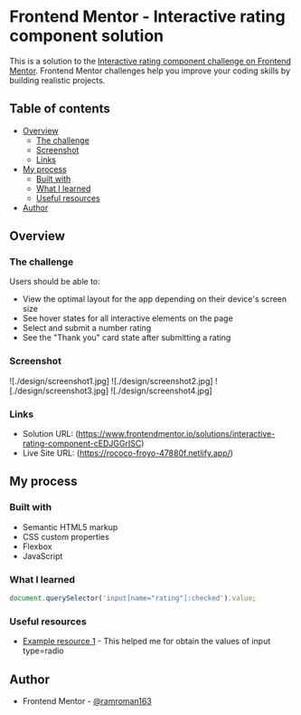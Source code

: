 # Frontend Mentor - Interactive rating component solution

This is a solution to the [Interactive rating component challenge on Frontend Mentor](https://www.frontendmentor.io/challenges/interactive-rating-component-koxpeBUmI). Frontend Mentor challenges help you improve your coding skills by building realistic projects. 

## Table of contents

- [Overview](#overview)
  - [The challenge](#the-challenge)
  - [Screenshot](#screenshot)
  - [Links](#links)
- [My process](#my-process)
  - [Built with](#built-with)
  - [What I learned](#what-i-learned)
  - [Useful resources](#useful-resources)
- [Author](#author)

## Overview

### The challenge

Users should be able to:

- View the optimal layout for the app depending on their device's screen size
- See hover states for all interactive elements on the page
- Select and submit a number rating
- See the "Thank you" card state after submitting a rating

### Screenshot

![./design/screenshot1.jpg]
![./design/screenshot2.jpg]
![./design/screenshot3.jpg]
![./design/screenshot4.jpg]

### Links

- Solution URL: (https://www.frontendmentor.io/solutions/interactive-rating-component-cEDJGGrISC)
- Live Site URL: (https://rococo-froyo-47880f.netlify.app/)

## My process

### Built with

- Semantic HTML5 markup
- CSS custom properties
- Flexbox
- JavaScript

### What I learned

```js
document.querySelector('input[name="rating"]:checked').value;
```

### Useful resources

- [Example resource 1](https://es.stackoverflow.com/questions/17783/c%C3%B3mo-obtener-el-valor-de-radio-button-en-javascript) - This helped me for obtain the values of input type=radio

## Author

- Frontend Mentor - [@ramroman163](https://www.frontendmentor.io/profile/ramroman163)
